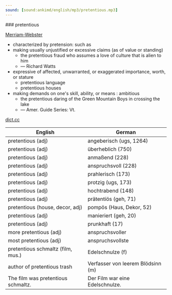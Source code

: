 ```yaml
---
sound: [sound:ankimd/english/mp3/pretentious.mp3]
---
```


\### pretentious

[Merriam-Webster](https://www.merriam-webster.com/dictionary/pretentious)

- characterized by pretension: such as
- making usually unjustified or excessive claims (as of value or standing)
    - the pretentious fraud who assumes a love of culture that is alien to him
    - — Richard Watts
- expressive of affected, unwarranted, or exaggerated importance, worth, or stature
    - pretentious language
    - pretentious houses
- making demands on one's skill, ability, or means : ambitious
    - the pretentious daring of the Green Mountain Boys in crossing the lake
    - — Amer. Guide Series: Vt.

[dict.cc](https://www.dict.cc/pretentious)

| English        | German       |
| -------------- | ------------ |
| pretentious (adj) | angeberisch (ugs, 1264) |
| pretentious (adj) | überheblich (750) |
| pretentious (adj) | anmaßend (228) |
| pretentious (adj) | anspruchsvoll (228) |
| pretentious (adj) | prahlerisch (173) |
| pretentious (adj) | protzig (ugs, 173) |
| pretentious (adj) | hochtrabend (148) |
| pretentious (adj) | prätentiös (geh, 71) |
| pretentious (house, decor, adj) | pompös (Haus, Dekor, 52) |
| pretentious (adj) | manieriert (geh, 20) |
| pretentious (adj) | prunkhaft (17) |
| more pretentious (adj) | anspruchsvoller |
| most pretentious (adj) | anspruchsvollste |
| pretentious schmaltz (film, mus.) | Edelschnulze (f) |
| author of pretentious trash | Verfasser von leerem Blödsinn (m) |
| The film was pretentious schmaltz. | Der Film war eine Edelschnulze. |
